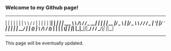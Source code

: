
### Welcome to my Github page!

  _    _      _ _        __          __        _     _ 
 | |  | |    | | |       \ \        / /       | |   | |
 | |__| | ___| | | ___    \ \  /\  / /__  _ __| | __| |
 |  __  |/ _ \ | |/ _ \    \ \/  \/ / _ \| '__| |/ _` |
 | |  | |  __/ | | (_) |    \  /\  / (_) | |  | | (_| |
 |_|  |_|\___|_|_|\___/      \/  \/ \___/|_|  |_|\__,_|
                                                       

---

This page will be eventually updated.
